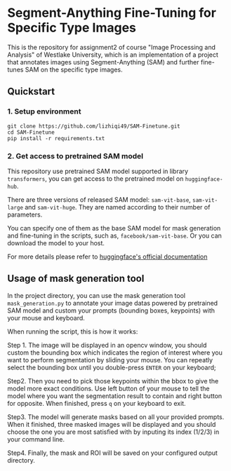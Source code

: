 # Segment-Anything Fine-Tuning for Specific Type Images

This is the repository for assignment2 of course "Image Processing and Analysis" of Westlake University, 
which is an implementation of a project that annotates images using Segment-Anything (SAM) and further fine-tunes SAM on the specific type images.

## Quickstart

### 1. Setup environment

```
git clone https://github.com/lizhiqi49/SAM-Finetune.git
cd SAM-Finetune
pip install -r requirements.txt
```

### 2. Get access to pretrained SAM model

This repository use pretrained SAM model supported in library `transformers`, you can get access to the pretrained model on `huggingface-hub`.

There are three versions of released SAM model: `sam-vit-base`, `sam-vit-large` and `sam-vit-huge`. They are named according to their number of parameters.

You can specify one of them as the base SAM model for mask generation and fine-tuning in the scripts, such as, `facebook/sam-vit-base`. Or you can download the model to your host.

For more details please refer to [huggingface's official documentation](https://huggingface.co/docs/transformers/main/en/model_doc/sam)



## Usage of mask generation tool

In the project directory, you can use the mask generation tool `mask_generation.py` to annotate your image datas powered by pretrained SAM model and custom your prompts (bounding boxes, keypoints) with your mouse and keyboard.

When running the script, this is how it works:

Step 1. The image will be displayed in an opencv window, you should custom the bounding box which indicates the region of interest where you want to perform segmentation by sliding your mouse. You can repeatly select the bounding box until you double-press `ENTER` on your keyboard;

Step2. Then you need to pick those keypoints within the bbox to give the model more exact conditions. Use left button of your mouse to tell the model where you want the segmentation result to contain and right button for opposite. When finished, press `q` on your keyboard to exit.

Step3. The model will generate masks based on all your provided prompts. When it finished, three masked images will be displayed and you should choose the one you are most satisfied with by inputing its index (1/2/3) in your command line.

Step4. Finally, the mask and ROI will be saved on your configured output directory.

